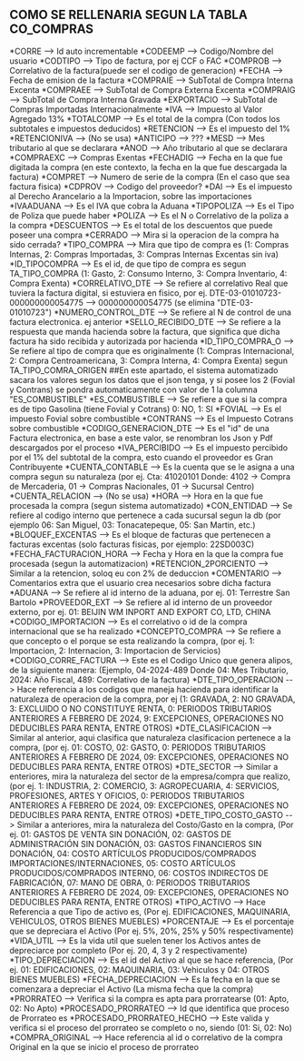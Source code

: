 ## COMO SE RELLENARIA SEGUN LA TABLA CO_COMPRAS
*CORRE --> Id auto incrementable
*CODEEMP --> Codigo/Nombre del usuario
*CODTIPO --> Tipo de factura, por ej CCF o FAC
*COMPROB --> Correlativo de la factura(puede ser el codigo de generacion)
*FECHA --> Fecha de emision de la factura
*COMPRAIE --> SubTotal de Compra Interna Excenta
*COMPRAEE --> SubTotal de Compra Externa Excenta
*COMPRAIG --> SubTotal de Compra Interna Gravada
*EXPORTACIO --> SubTotal de Compras Importadas Internacionalmente
*IVA --> Impuesto al Valor Agregado 13%
*TOTALCOMP --> Es el total de la compra (Con todos los subtotales e impuestos deducidos)
*RETENCION --> Es el impuesto del 1%
*RETENCIONIVA --> (No se usa)
*ANTICIPO --> ???
*MESD --> Mes tributario al que se declarara
*ANOD --> Año tributario al que se declarara
*COMPRAEXC --> Compras Exentas
*FECHADIG --> Fecha en la que fue digitada la compra (en este contexto, la fecha en la que fue descargada la factura)
*COMPRET --> Numero de serie de la compra (En el caso que sea factura fisica)
*CDPROV --> Codigo del proveedor?
*DAI --> Es el impuesto al Derecho Arancelario a la Importacion, sobre las importaciones
*IVAADUANA --> Es el IVA que cobra la Aduana
*TIPOPOLIZA --> Es el Tipo de Poliza que puede haber
*POLIZA --> Es el N o Correlativo de la poliza a la compra
*DESCUENTOS --> Es el total de los descuentos que puede poseer una compra
*CERRADO --> Mira si la operacion de la compra ha sido cerrada?
*TIPO_COMPRA --> Mira que tipo de compra es (1: Compras Internas, 2: Compras Importadas, 
3: Compras Internas Excentas sin iva)
*ID_TIPOCOMPRA --> Es el id, de que tipo de compra es segun TA_TIPO_COMPRA (1: Gasto, 2: Consumo Interno, 3: Compra Inventario, 4: Compra Exenta)
*CORRELATIVO_DTE --> Se refiere al correlativo Real que tuviera la factura digital, si estuviera en fisico, por ej.
DTE-03-01010723-000000000054775 --> 000000000054775 (se elimina "DTE-03-01010723")
*NUMERO_CONTROL_DTE --> Se refiere al N de control de una factura electronica. ej anterior
*SELLO_RECIBIDO_DTE --> Se refiere a la respuesta que manda hacienda sobre la factura, que significa que dicha factura ha sido recibida y autorizada por hacienda
*ID_TIPO_COMPRA_O --> Se refiere al tipo de compra que es originalmente (1: Compras Internacional, 2: Compra Centroamericana, 3: Compra Interna, 4: Compra Exenta) segun TA_TIPO_COMRA_ORIGEN
##En este apartado, el sistema automatizado sacara los valores segun los datos que el json tenga, y si posee los 2 (Fovial y Contrans) se pondra automaticamente con valor de 1 la columna "ES_COMBUSTIBLE"
*ES_COMBUSTIBLE --> Se refiere a que si la compra es de tipo Gasolina (tiene Fovial y Cotrans) 0: NO, 1: SI
*FOVIAL --> Es el impuesto Fovial sobre combustible
*CONTRANS --> Es el Impuesto Cotrans sobre combustible
*CODIGO_GENERACION_DTE --> Es el "id" de una Factura electronica, en base a este valor, se renombran los Json y Pdf descargados por el proceso
*IVA_PERCIBIDO --> Es el impuesto percibido por el 1% del subtotal de la compra, esto cuando el proveedor es Gran Contribuyente
*CUENTA_CONTABLE --> Es la cuenta que se le asigna a una compra segun su naturaleza 
(por ej. Cta: 41020101 Donde: 4102 -> Compra de Mercaderia, 01 -> Compras Nacionales, 01 -> Sucursal Centro)
*CUENTA_RELACION --> (No se usa)
*HORA --> Hora en la que fue procesada la compra (segun sistema automatizado)
*CON_ENTIDAD --> Se refiere al codigo interno que pertenece a cada sucursal segun la db 
(por ejemplo 06: San Miguel, 03: Tonacatepeque, 05: San Martin, etc.)
*BLOQUEF_EXCENTAS --> Es el bloque de facturas que pertenecen a facturas excentas (solo facturas fisicas, por ejemplo: 22SD003C)
*FECHA_FACTURACION_HORA --> Fecha y Hora en la que la compra fue procesada (segun la automatizacion)
*RETENCION_2PORCIENTO --> Similar a la retencion, soloq eu con 2% de deduccion
*COMENTARIO --> Comentarios extra que el usuario crea necesarios sobre dicha factura
*ADUANA --> Se refiere al id interno de la aduana, por ej. 01: Terrestre San Bartolo
*PROVEEDOR_EXT --> Se refiere al id interno de un proveedor externo, por ej. 01: BEIJIN WM INPORT AND EXPORT CO, LTD, CHINA
*CODIGO_IMPORTACION --> Es el correlativo o id de la compra internacional que se ha realizado
*CONCEPTO_COMPRA --> Se refiere a que concepto o el porque se esta realizando la compra, (por ej. 1: Importacion, 2: Internacion, 3: Importacion de Servicios)
*CODIGO_CORRE_FACTURA --> Este es el Codigo Unico que genera alipos, de la siguiente manera: 
(Ejemplo, 04-2024-489 Donde 04: Mes Tributario, 2024: Año Fiscal, 489: Correlativo de la factura)
*DTE_TIPO_OPERACION --> Hace referencia a los codigos que maneja hacienda para identificar la naturaleza de operacion de la compra, por ej (1: GRAVADA, 2: NO GRAVADA, 3: EXCLUIDO O NO CONSTITUYE RENTA, 0: PERIODOS TRIBUTARIOS ANTERIORES A FEBRERO DE 2024, 9: EXCEPCIONES, OPERACIONES NO DEDUCIBLES PARA RENTA, ENTRE OTROS)
*DTE_CLASIFICACION --> Similar al anterior, aqui clasifica que naturaleza clasificacion pertenece a la compra, 
(por ej. 01: COSTO, 02: GASTO, 0: PERIODOS TRIBUTARIOS ANTERIORES A FEBRERO DE 2024, 09: EXCEPCIONES, OPERACIONES NO DEDUCIBLES PARA RENTA, ENTRE OTROS)
*DTE_SECTOR --> Similar a enteriores, mira la naturaleza del sector de la empresa/compra que realizo, 
(por ej. 1: INDUSTRIA, 2: COMERCIO, 3: AGROPECUARIA, 4: SERVICIOS, PROFESIONES, ARTES Y OFICIOS, 0: PERIODOS TRIBUTARIOS ANTERIORES A FEBRERO DE 2024, 09: EXCEPCIONES, OPERACIONES NO DEDUCIBLES PARA RENTA, ENTRE OTROS)
*DETE_TIPO_COSTO_GASTO --> Similar a anteriores, mira la naturaleza del Costo/Gasto en la compra,
(Por ej. 01: GASTOS DE VENTA SIN DONACIÓN, 02: GASTOS DE ADMINISTRACIÓN SIN DONACIÓN, 03: GASTOS FINANCIEROS SIN DONACIÓN, 04: COSTO ARTÍCULOS PRODUCIDOS/COMPRADOS IMPORTACIONES/INTERNACIONES, 05: COSTO ARTÍCULOS PRODUCIDOS/COMPRADOS INTERNO, 06: COSTOS INDIRECTOS DE FABRICACIÓN, 07: MANO DE OBRA, 0: PERIODOS TRIBUTARIOS ANTERIORES A FEBRERO DE 2024, 
09: EXCEPCIONES, OPERACIONES NO DEDUCIBLES PARA RENTA, ENTRE OTROS)
*TIPO_ACTIVO --> Hace Referencia a que Tipo de activo es, (Por ej. EDIFICACIONES, MAQUINARIA, VEHICULOS, OTROS BIENES MUEBLES)
*PORCENTAJE --> Es el porcentaje que se depreciara el Activo (Por ej. 5%, 20%, 25% y 50% respectivamente)
*VIDA_UTIL --> Es la vida util que suelen tener los Activos antes de depreciarce por completo (Por ej. 20, 4, 3 y 2 respectivamente)
*TIPO_DEPRECIACION --> Es el id del Activo al que se hace referencia, (Por ej. 01: EDIFICACIONES, 02: MAQUINARIA, 
03: Vehiculos y 04: OTROS BIENES MUEBLES)
*FECHA_DEPRECIACION --> Es la fecha en la que se comenzara a depreciar el Activo (La misma fecha que la compra)
*PRORRATEO --> Verifica si la compra es apta para prorratearse (01: Apto, 02: No Apto)
*PROCESADO_PRORRATEO --> Id que identifica que proceso de Prorrateo es
*PROCESADO_PRORRATEO_HECHO --> Este valida y verifica si el proceso del prorrateo se completo o no, siendo (01: Si, 02: No)
*COMPRA_ORIGINAL --> Hace referencia al id o correlativo de la compra Original en la que se inicio el proceso de prorrateo
